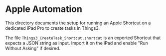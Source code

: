 # Apple Automation

This directory documents the setup for running an Apple Shortcut on a dedicated iPad Pro to create tasks in Things3.

The file `Things3_CreateTask_Shortcut.shortcut` is an exported Shortcut that expects a JSON string as input. Import it on the iPad and enable "Run Without Asking" if desired.
